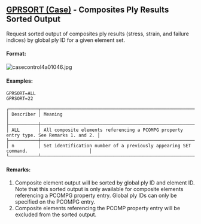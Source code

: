 ## [GPRSORT (Case)](https://nexus.hexagon.com/documentationcenter/bundle/MSC_Nastran_2022.4/page/Nastran_Combined_Book/qrg/casecontrol4a/TOC.GPRSORT.Case.xhtml) - Composites Ply Results Sorted Output

Request sorted output of composites ply results (stress, strain, and failure indices) by global ply ID for a given element set.

#### Format:

![casecontrol4a01046.jpg](https://help-be.hexagonmi.com/bundle/MSC_Nastran_2022.4/page/Nastran_Combined_Book/qrg/casecontrol4a/../../../assets/casecontrol4a01046.jpg?_LANG=enus)  

#### Examples:

```nastran
GPRSORT=ALL
GPRSORT=22
```

```text
┌───────────┬────────────────────────────────────────────────────────────────────────────────────────┐
│ Describer │ Meaning                                                                                │
├───────────┼────────────────────────────────────────────────────────────────────────────────────────┤
│ ALL       │ All composite elements referencing a PCOMPG property entry type. See Remarks 1. and 2. │
├───────────┼────────────────────────────────────────────────────────────────────────────────────────┤
│ n         │ Set identification number of a previously appearing SET command.                       │
└───────────┴────────────────────────────────────────────────────────────────────────────────────────┘
```

#### Remarks:

1. Composite element output will be sorted by global ply ID and element ID. Note that this sorted output is only available for composite elements referencing a PCOMPG property entry. Global ply IDs can only be specified on the PCOMPG entry.
2. Composite elements referencing the PCOMP property entry will be excluded from the sorted output.
